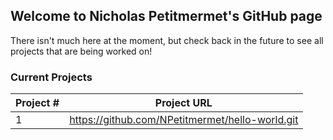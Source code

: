 ## Welcome to Nicholas Petitmermet's GitHub page

There isn't much here at the moment, but check back in the future to see all projects that are being worked on!

### Current Projects
 Project # | Project URL
 ----------|------------
 1 | https://github.com/NPetitmermet/hello-world.git

